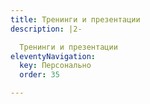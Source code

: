 ```yaml
---
title: Тренинги и презентации
description: |2-

  Тренинги и презентации
eleventyNavigation:
  key: Персонально
  order: 35

---
```

